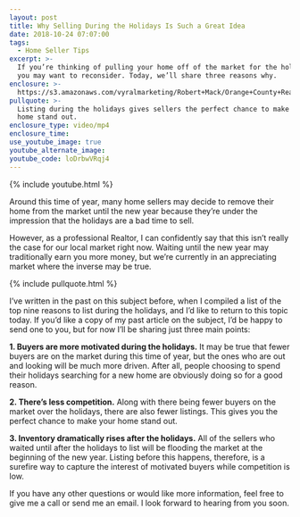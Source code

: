 ```yaml
---
layout: post
title: Why Selling During the Holidays Is Such a Great Idea
date: 2018-10-24 07:07:00
tags:
  - Home Seller Tips
excerpt: >-
  If you’re thinking of pulling your home off of the market for the holidays,
  you may want to reconsider. Today, we’ll share three reasons why.
enclosure: >-
  https://s3.amazonaws.com/vyralmarketing/Robert+Mack/Orange+County+Real+Estate+Agent-+Why+Selling+During+the+Holidays+is+Such+a+Great+Idea.mp4
pullquote: >-
  Listing during the holidays gives sellers the perfect chance to make their
  home stand out.
enclosure_type: video/mp4
enclosure_time:
use_youtube_image: true
youtube_alternate_image:
youtube_code: loDrbwVRqj4
---
```


{% include youtube.html %}

Around this time of year, many home sellers may decide to remove their home from the market until the new year because they’re under the impression that the holidays are a bad time to sell.

However, as a professional Realtor, I can confidently say that this isn’t really the case for our local market right now. Waiting until the new year may traditionally earn you more money, but we’re currently in an appreciating market where the inverse may be true.&nbsp;

{% include pullquote.html %}

I’ve written in the past on this subject before, when I compiled a list of the top nine reasons to list during the holidays, and I’d like to return to this topic today. If you’d like a copy of my past article on the subject, I’d be happy to send one to you, but for now I’ll be sharing just three main points:

**1\. Buyers are more motivated during the holidays.** It may be true that fewer buyers are on the market during this time of year, but the ones who are out and looking will be much more driven. After all, people choosing to spend their holidays searching for a new home are obviously doing so for a good reason.

**2\. There’s less competition.** Along with there being fewer buyers on the market over the holidays, there are also fewer listings. This gives you the perfect chance to make your home stand out.

**3\. Inventory dramatically rises after the holidays.** All of the sellers who waited until after the holidays to list will be flooding the market at the beginning of the new year. Listing before this happens, therefore, is a surefire way to capture the interest of motivated buyers while competition is low.

If you have any other questions or would like more information, feel free to give me a call or send me an email. I look forward to hearing from you soon.